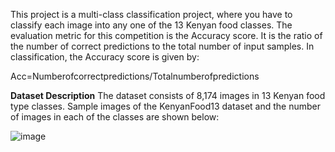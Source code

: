 This project is a multi-class classification project, where you have to classify each image into any one of the 13 Kenyan food classes.
The evaluation metric for this competition is the Accuracy score. It is the ratio of the number of correct predictions to the total number of input samples. In classification, the Accuracy score is given by:

Acc=Numberofcorrectpredictions/Totalnumberofpredictions

**Dataset Description**
The dataset consists of 8,174 images in 13 Kenyan food type classes. Sample images of the KenyanFood13 dataset and the number of images in each of the classes are shown below:

![image](https://github.com/user-attachments/assets/99b2e9e2-0533-44c1-856a-c1511272068b)

